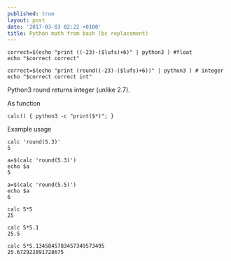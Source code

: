 ```yaml
---
published: true
layout: post
date: '2017-03-03 02:22 +0100'
title: Python math from bash (bc replacement)
---
```

    correct=$(echo "print ((-23)-($lufs)+6)" | python3 ) #float
    echo "$correct correct"
   
    correct=$(echo "print (round((-23)-($lufs)+6))" | python3 ) # integer
    echo "$correct correct int"
    
Python3 round returns integer (unlike 2.7).

As function

    calc() { python3 -c "print($*)"; }
    
Example usage

    calc 'round(5.3)'
    5
    
    a=$(calc 'round(5.3)')
    echo $a
    5
    
    a=$(calc 'round(5.5)')
    echo $a
    6
    
    calc 5*5
    25
    
    calc 5*5.1
    25.5
    
    calc 5*5.1345845783457349573495
    25.672922891728675
